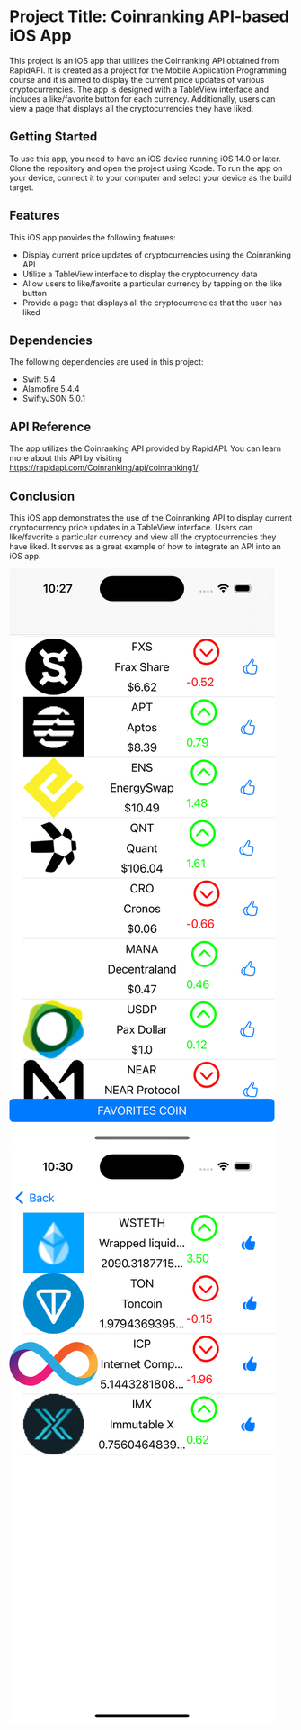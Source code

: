#  Project Title: Coinranking API-based iOS App

This project is an iOS app that utilizes the Coinranking API obtained from RapidAPI. It is created as a project for the Mobile Application Programming course and it is aimed to display the current price updates of various cryptocurrencies. The app is designed with a TableView interface and includes a like/favorite button for each currency. Additionally, users can view a page that displays all the cryptocurrencies they have liked.

## Getting Started

To use this app, you need to have an iOS device running iOS 14.0 or later. Clone the repository and open the project using Xcode. To run the app on your device, connect it to your computer and select your device as the build target.

## Features

This iOS app provides the following features:

- Display current price updates of cryptocurrencies using the Coinranking API
- Utilize a TableView interface to display the cryptocurrency data
- Allow users to like/favorite a particular currency by tapping on the like button
- Provide a page that displays all the cryptocurrencies that the user has liked

## Dependencies

The following dependencies are used in this project:

- Swift 5.4
- Alamofire 5.4.4
- SwiftyJSON 5.0.1

## API Reference

The app utilizes the Coinranking API provided by RapidAPI. You can learn more about this API by visiting https://rapidapi.com/Coinranking/api/coinranking1/.

## Conclusion

This iOS app demonstrates the use of the Coinranking API to display current cryptocurrency price updates in a TableView interface. Users can like/favorite a particular currency and view all the cryptocurrencies they have liked. It serves as a great example of how to integrate an API into an iOS app.



![CoinRank_img](/app1.png)
![CoinRank_img](/app2.png)

